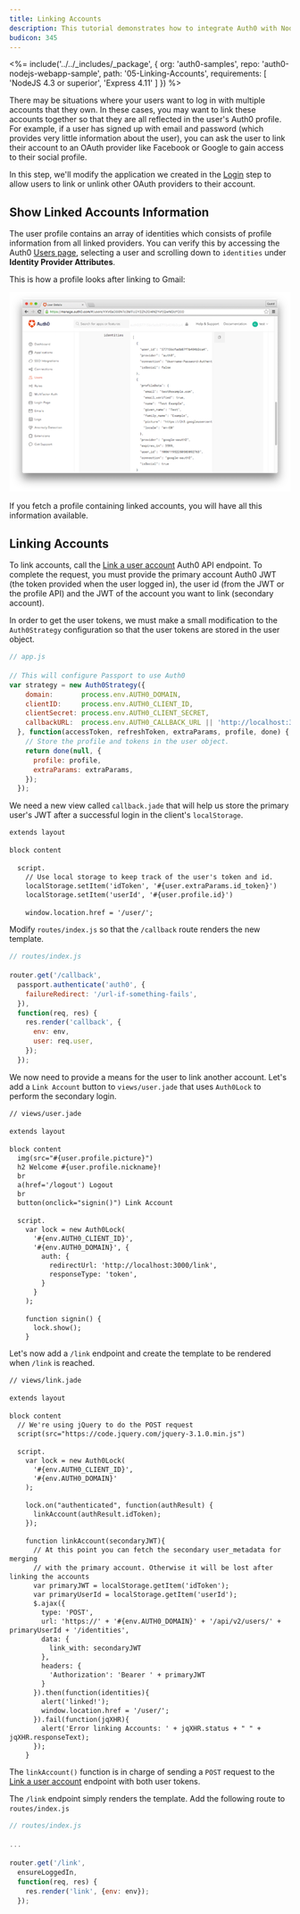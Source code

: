 ```yaml
---
title: Linking Accounts
description: This tutorial demonstrates how to integrate Auth0 with NodeJS to link accounts
budicon: 345
---
```


<%= include('../../_includes/_package', {
  org: 'auth0-samples',
  repo: 'auth0-nodejs-webapp-sample',
  path: '05-Linking-Accounts',
  requirements: [
    'NodeJS 4.3 or superior',
    'Express 4.11'
  ]
}) %>

There may be situations where your users want to log in with multiple accounts that they own. In these cases, you may want to link these accounts together so that they are all reflected in the user's Auth0 profile. For example, if a user has signed up with email and password (which provides very little information about the user), you can ask the user to link their account to an OAuth provider like Facebook or Google to gain access to their social profile.

In this step, we'll modify the application we created in the [Login](/quickstart/server-platforms/nodejs/01-login) step to allow users to link or unlink other OAuth providers to their account.

## Show Linked Accounts Information

The user profile contains an array of identities which consists of profile information from all linked providers. You can verify this by accessing the Auth0 [Users page](${manage_url}/#/users), selecting a user and scrolling down to `identities` under **Identity Provider Attributes**.

This is how a profile looks after linking to Gmail:

![User identities](/media/articles/users/user-identities-linked.png)

If you fetch a profile containing linked accounts, you will have all this information available.

## Linking Accounts

To link accounts, call the [Link a user account](/api/management/v2#!/Users/post_identities) Auth0 API endpoint. To complete the request, you must provide the primary account Auth0 JWT (the token provided when the user logged in), the user id (from the JWT or the profile API) and the JWT of the account you want to link (secondary account).

In order to get the user tokens, we must make a small modification to the `Auth0Strategy` configuration so that
the user tokens are stored in the user object.

```js
// app.js

// This will configure Passport to use Auth0
var strategy = new Auth0Strategy({
    domain:       process.env.AUTH0_DOMAIN,
    clientID:     process.env.AUTH0_CLIENT_ID,
    clientSecret: process.env.AUTH0_CLIENT_SECRET,
    callbackURL:  process.env.AUTH0_CALLBACK_URL || 'http://localhost:3000/callback'
  }, function(accessToken, refreshToken, extraParams, profile, done) {
    // Store the profile and tokens in the user object.
    return done(null, {
      profile: profile,
      extraParams: extraParams,
    });
  });
```

We need a new view called `callback.jade` that will help us store the primary user's JWT after a successful login in the client's `localStorage`.

```jade
extends layout

block content

  script.
    // Use local storage to keep track of the user's token and id.
    localStorage.setItem('idToken', '#{user.extraParams.id_token}')
    localStorage.setItem('userId', '#{user.profile.id}')

    window.location.href = '/user/';
```

Modify `routes/index.js` so that the `/callback` route renders the new template.

```js
// routes/index.js

router.get('/callback',
  passport.authenticate('auth0', {
    failureRedirect: '/url-if-something-fails',
  }),
  function(req, res) {
    res.render('callback', {
      env: env,
      user: req.user,
    });
  });
```

We now need to provide a means for the user to link another account. Let's add a `Link Account` button to `views/user.jade`
that uses `Auth0Lock` to perform the secondary login.

```jade
// views/user.jade

extends layout

block content
  img(src="#{user.profile.picture}")
  h2 Welcome #{user.profile.nickname}!
  br
  a(href='/logout') Logout
  br
  button(onclick="signin()") Link Account

  script.
    var lock = new Auth0Lock(
      '#{env.AUTH0_CLIENT_ID}',
      '#{env.AUTH0_DOMAIN}', {
        auth: {
          redirectUrl: 'http://localhost:3000/link',
          responseType: 'token',
        }
      }
    );

    function signin() {
      lock.show();
    }
```

Let's now add a `/link` endpoint and create the template to be rendered when `/link` is reached.

```jade
// views/link.jade

extends layout

block content
  // We're using jQuery to do the POST request
  script(src="https://code.jquery.com/jquery-3.1.0.min.js")

  script.
    var lock = new Auth0Lock(
      '#{env.AUTH0_CLIENT_ID}',
      '#{env.AUTH0_DOMAIN}'
    );

    lock.on("authenticated", function(authResult) {
      linkAccount(authResult.idToken);
    });

    function linkAccount(secondaryJWT){
      // At this point you can fetch the secondary user_metadata for merging
      // with the primary account. Otherwise it will be lost after linking the accounts
      var primaryJWT = localStorage.getItem('idToken');
      var primaryUserId = localStorage.getItem('userId');
      $.ajax({
        type: 'POST',
        url: 'https://' + '#{env.AUTH0_DOMAIN}' + '/api/v2/users/' + primaryUserId + '/identities',
        data: {
          link_with: secondaryJWT
        },
        headers: {
          'Authorization': 'Bearer ' + primaryJWT
        }
      }).then(function(identities){
        alert('linked!');
        window.location.href = '/user/';
      }).fail(function(jqXHR){
        alert('Error linking Accounts: ' + jqXHR.status + " " + jqXHR.responseText);
      });
    }
```

The `linkAccount()` function is in charge of sending a `POST` request to the [Link a user account](/api/management/v2#!/Users/post_identities) endpoint with both user tokens.

The `/link` endpoint simply renders the template. Add the following route to `routes/index.js`

```js
// routes/index.js

...

router.get('/link',
  ensureLoggedIn,
  function(req, res) {
    res.render('link', {env: env});
  });
```
